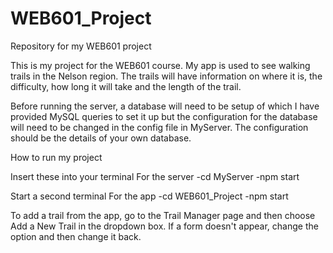 # WEB601_Project
Repository for my WEB601 project

This is my project for the WEB601 course. My app is used to see walking trails in the Nelson region. 
The trails will have information on where it is, the difficulty, how long it will take and the length 
of the trail.

Before running the server, a database will need to be setup of which I have provided MySQL queries to set it up
but the configuration for the database will need to be changed in the config file in MyServer. The configuration 
should be the details of your own database.

How to run my project

Insert these into your terminal
For the server
-cd MyServer
-npm start

Start a second terminal
For the app
-cd WEB601_Project
-npm start

To add a trail from the app, go to the Trail Manager page and then choose Add a New Trail in the dropdown box. If a form 
doesn't appear, change the option and then change it back.
